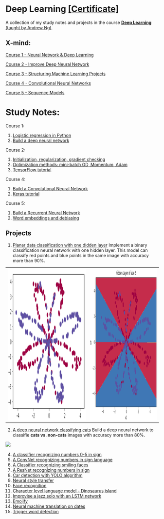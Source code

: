 # Deep Learning [[Certificate]](https://coursera.org/share/6b2c36d247f4969bc3c94c296484c96f)
A collection of my study notes and projects in the course [**Deep Learning** (taught by Andrew Ng)](https://www.coursera.org/specializations/deep-learning).

## X-mind:
[Course 1 - Neural Network & Deep Learning](https://github.com/Sonia-96/Deep_Learning/blob/master/Course1-Neural%20Networks%20%26%20Deep%20Learning/1-Neural%20Network%20%26%20Deep%20Learning.xmind)

[Course 2 - Improve Deep Neural Network](https://github.com/Sonia-96/Deep_Learning/blob/master/Course2-Improve%20Deep%20NN/2-Improve%20Deep%20NN.xmind)

[Course 3 - Structuring Machine Learning Projects](https://github.com/Sonia-96/Deep_Learning/blob/master/Course3-Structuring%20Machine%20Learning%20Projects/3-ML%20Strategy.xmind)

[Course 4 - Convolutional Neural Networks](https://github.com/Sonia-96/Deep_Learning/blob/master/Course4-Convolutional%20Neural%20Networks/4-CNN.xmind)

[Course 5 - Sequence Models](https://github.com/Sonia-96/Deep_Learning/blob/master/Course5-Recurrent%20Neural%20Networks/5-RNN.xmind)

# Study Notes:
Course 1:

1. [Logistic regression in Python](https://github.com/Sonia-96/Deep_Learning/blob/master/Course1-Neural%20Networks%20%26%20Deep%20Learning/Week2%20-%20Logistic%20Regression/Logistic%20Regression%20Classifier%20Recognizing%20Cats.ipynb)
2. [Build a deep neural network](https://github.com/Sonia-96/Deep_Learning/blob/master/Course1-Neural%20Networks%20%26%20Deep%20Learning/Week4%20-%20Deep%20Neural%20Network/Build%20a%20Deep%20Neural%20Network.ipynb)

Course 2:

1. [Initialization, regularization, gradient checking]()
2. [Optimization methods: mini-batch GD, Momentum, Adam]()
3. [TensorFlow tutorial]()

Course 4:

1. [Build a Convolutional Neural Network]()
2. [Keras tutorial]()

Course 5:

1. [Build a Recurrent Neural Network]()
2. [Word embeddings and debiasing]()

## Projects
1. [Planar data classification with one didden layer](https://github.com/Sonia-96/Deep_Learning/blob/master/Course1-Neural%20Networks%20%26%20Deep%20Learning/Week3%20-%20Planar%20Data%20Classification%20with%20One%20Hidden%20Layer/Planar%20Data%20Classification%20with%20One%20Hidden%20Layer.ipynb)
  Implement a binary classification neural network with one hidden layer. This model can classify red points and blue points in the same image with accuracy more than 90%.

<table>
<td> 
<img src="images/data_classification1.png" style="width:500;height:500px;"> <br>
</td> 
<td> 
<img src="images/data_classification2.png" style="width:500;height:500px;"> <br>
</td> 
</table>

2. [A deep neural network classifying cats](https://github.com/Sonia-96/Deep_Learning/blob/master/Course1-Neural%20Networks%20%26%20Deep%20Learning/Week4%20-%20Deep%20Neural%20Network/A%20Deep%20Neural%20Network%20Classifying%20Cats.ipynb)
  Build a deep neural network to classifie **cats vs. non-cats** images with accuracy more than 80%.

<img src="images/cata_recognization.png">

4. [A classifier recognizing numbers 0-5 in sign]()
5. [A ConvNet recognizing numbers in sign language]()
6. [A Classifier recognizing smiling faces]()
7. [A ResNet recognizing numbers in sign]()
8. [Car detection with YOLO algorithm]()
9. [Neural style transfer]()
10. [Face recognition]()
11. [Character level language model - Dinosaurus island]()
12. [Improvise a jazz solo with an LSTM network]()
13. [Emojify]()
14. [Neural machine translation on dates]()
15. [Trigger word detection]()
